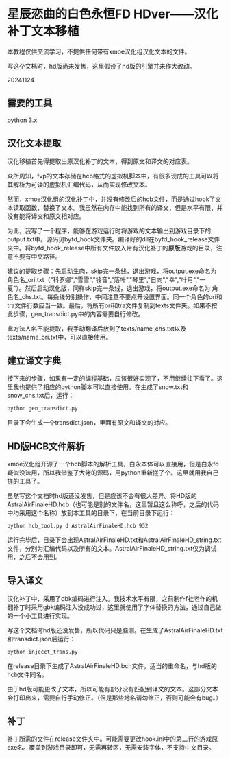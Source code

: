 # 星辰恋曲的白色永恒FD HDver——汉化补丁文本移植

本教程仅供交流学习，不提供任何带有xmoe汉化组汉化文本的文件。

写这个文档时，hd版尚未发售，这里假设了hd版的引擎并未作大改动。

20241124

## 需要的工具

python 3.x

## 汉化文本提取

汉化移植首先得提取出原汉化补丁的文本，得到原文和译文的对应表。

众所周知，fvp的文本存储在hcb格式的虚拟机脚本中，有很多现成的工具可以将其解析为可读的虚拟机汇编代码，从而实现修改文本。

然而，xmoe汉化组的汉化补丁中，并没有修改后的hcb文件，而是通过hook了文本读取函数，替换了文本。我虽然在内存中能找到所有的译文，但是水平有限，并没有能将译文和原文相对应。

为此，我写了一个程序，能够在游戏运行时将游戏的文本输出到游戏目录下的output.txt中。源码见byfd_hook文件夹。编译好的dll在byfd_hook_release文件夹中。将byfd_hook_release中所有文件放入带有汉化补丁的**原版**游戏的目录，注意不要有中文路径。

建议的提取步骤：先启动生肉，skip完一条线，退出游戏，将output.exe命名为 角色名_ori.txt（"科罗娜","雪雪","铃音","落叶","琴里","日向","幸","叶月","一夏"）。然后启动汉化版，同样skip完一条线，退出游戏，将output.exe命名为 角色名_chs.txt。每条线分别操作，中间注意不要点开设置界面。同一个角色的ori和tra文件行数应当一致。最后，将所有ori和tra文件复制到texts文件夹。如果不按此步骤，gen_transdict.py中的内容需要自行修改。

此方法人名不能提取，我手动翻译后放到了texts/name_chs.txt以及texts/name_ori.txt中，可以直接使用。

## 建立译文字典

接下来的步骤，如果有一定的编程基础，应该很好实现了，不用继续往下看了。这里我也提供了相应的python脚本可以直接使用。在生成了snow.txt和snow_chs.txt后，运行：

```bat
python gen_transdict.py
```

目录下会生成一个transdict.json，里面有原文和译文的对应。

## HD版HCB文件解析

xmoe汉化组开源了一个hcb脚本的解析工具，白永本体可以直接用，但是白永fd疑似没法用，所以我借鉴了大佬的源码，用python重新搓了个。这里就用我自己搓的工具了。

虽然写这个文档时hd版还没发售，但是应该不会有很大差异。将HD版的AstralAirFinaleHD.hcb（也可能是别的文件名，这里暂且这么称呼，之后的代码中均采用这个名称）放到本工具的目录下，在当前目录下运行：

```bat
python hcb_tool.py d AstralAirFinaleHD.hcb 932
```

运行完毕后，目录下会出现AstralAirFinaleHD.txt和AstralAirFinaleHD_string.txt文件，分别为汇编代码以及所有的文本。AstralAirFinaleHD_string.txt仅为调试用，之后不会用到。

## 导入译文

汉化补丁中，采用了gbk编码进行注入。我技术水平有限，之前制作f社老作的机翻补丁时采用gbk编码注入没成功过，这里就使用了字体替换的方法，通过自己做的一个小工具进行实现。

写这个文档时hd版还没发售，所以代码只是脑测。在生成了AstralAirFinaleHD.txt和transdict.json后运行：

```bat
python injecct_trans.py
```

在release目录下生成了AstralAirFinaleHD.bch文件。适当的重命名，与hd版的hcb文件同名。

由于hd版可能更改了文本，所以可能有部分没有匹配到译文的文本。这部分文本会打印出来，需要自行手动修正。（但是那些地名请勿修正，否则可能会有bug。）

## 补丁

补丁所需的文件在release文件夹中。可能需要更改hook.ini中的第二行的游戏原exe名。覆盖到游戏目录即可，无需再转区，无需安装字体，不支持中文目录。
